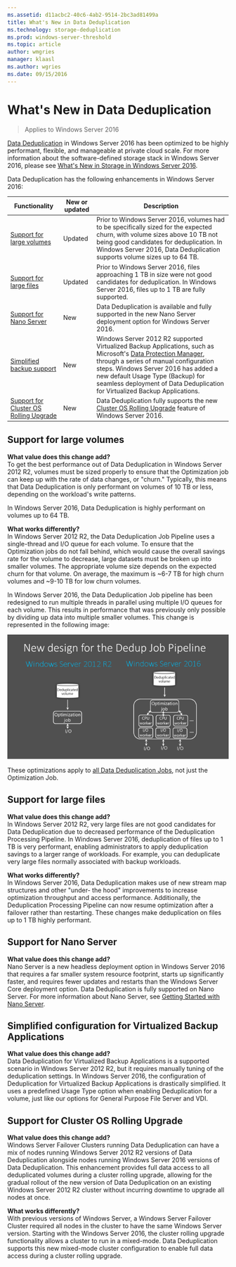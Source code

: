 ```yaml
---
ms.assetid: d11acbc2-40c6-4ab2-9514-2bc3ad81499a
title: What's New in Data Deduplication
ms.technology: storage-deduplication
ms.prod: windows-server-threshold
ms.topic: article
author: wmgries
manager: klaasl
ms.author: wgries
ms.date: 09/15/2016
--- 
```

# What's New in Data Deduplication
> Applies to Windows Server 2016

[Data Deduplication](overview.md) in Windows Server 2016 has been optimized to be highly performant, flexible, and manageable at private cloud scale. For more information about the software-defined storage stack in Windows Server 2016, please see [What's New in Storage in Windows Server 2016](../whats-new-in-storage.md).

Data Deduplication has the following enhancements in Windows Server 2016:

| Functionality | New or updated | Description |
|---------------|----------------|-------------|
| [Support for large volumes](whats-new.md#large-volume-support) | Updated | Prior to Windows Server 2016, volumes had to be specifically sized for the expected churn, with volume sizes above 10 TB not being good candidates for deduplication. In Windows Server 2016, Data Deduplication supports volume sizes up to 64 TB. |
| [Support for large files](whats-new.md#large-file-support) | Updated | Prior to Windows Server 2016, files approaching 1 TB in size were not good candidates for deduplication. In Windows Server 2016, files up to 1 TB are fully supported. |
| [Support for Nano Server](whats-new.md#nano-server-support) | New | Data Deduplication is available and fully supported in the new Nano Server deployment option for Windows Server 2016. |
| [Simplified backup support](whats-new.md#simple-backup-support) | New | Windows Server 2012 R2 supported Virtualized  Backup Applications, such as Microsoft's [Data Protection Manager](https://technet.microsoft.com/library/hh758173.aspx), through a series of manual configuration steps. Windows Server 2016 has added a new default Usage Type (Backup) for seamless deployment of Data Deduplication for Virtualized Backup Applications.|
| [Support for Cluster OS Rolling Upgrade](whats-new.md#cluster-upgrade-support) | New | Data Deduplication fully supports the new [Cluster OS Rolling Upgrade](../..//failover-clustering/cluster-operating-system-rolling-upgrade.md) feature of Windows Server 2016. |

## <a name="large-volume-support"></a>Support for large volumes
**What value does this change add?**  
To get the best performance out of Data Deduplication in Windows Server 2012 R2, volumes must be sized properly to ensure that the Optimization job can keep up with the rate of data changes, or "churn." Typically, this means that Data Deduplication is only performant on volumes of 10 TB or less, depending on the workload's write patterns.

In Windows Server 2016, Data Deduplication is highly performant on volumes up to 64 TB.

**What works differently?**  
In Windows Server 2012 R2, the Data Deduplication Job Pipeline uses a single-thread and I/O queue for each volume. To ensure that the Optimization jobs do not fall behind, which would cause the overall savings rate for the volume to decrease, large datasets must be broken up into smaller volumes. The appropriate volume size depends on the expected churn for that volume. On average, the maximum is ~6-7 TB for high churn volumes and ~9-10 TB for low churn volumes.

In Windows Server 2016, the Data Deduplication Job pipeline has been redesigned to run multiple threads in parallel using multiple I/O queues for each volume. This results in performance that was previously only possible by dividing up data into multiple smaller volumes. This change is represented in the following image:

![A visualization comparing the Data Deduplication Job Pipeline in Windows Server 2012 R2 to Windows Server 2016](media/server-2016-dedup-job-pipeline.png)

These optimizations apply to [all Data Deduplication Jobs](understand.md#job-info), not just the Optimization Job.

## <a name="large-file-support"></a>Support for large files
**What value does this change add?**  
In Windows Server 2012 R2, very large files are not good candidates for Data Deduplication due to decreased performance of the Deduplication Processing Pipeline. In Windows Server 2016, deduplication of files up to 1 TB is very performant, enabling administrators to apply deduplication savings to a larger range of workloads. For example, you can deduplicate very large files normally associated with backup workloads.

**What works differently?**  
In Windows Server 2016, Data Deduplication makes use of new stream map structures and other "under- the hood" improvements to increase optimization throughput and access performance. Additionally, the Deduplication Processing Pipeline can now resume optimization after a failover rather than restarting. These changes make deduplication on files up to 1 TB highly performant.

## <a name="nano-server-support"></a>Support for Nano Server
**What value does this change add?**  
Nano Server is a new headless deployment option in Windows Server 2016 that requires a far smaller system resource footprint, starts up significantly faster, and requires fewer updates and restarts than the Windows Server Core deployment option. Data Deduplication is fully supported on Nano Server. For more information about Nano Server, see [Getting Started with Nano Server](../../get-started/getting-started-with-nano-server.md).

## <a name="simple-backup-support">Simplified configuration for Virtualized Backup Applications</a>
**What value does this change add?**  
Data Deduplication for Virtualized Backup Applications is a supported scenario in Windows Server 2012 R2, but it requires manually tuning of the deduplication settings. In Windows Server 2016, the configuration of Deduplication for Virtualized Backup Applications is drastically simplified. It uses a predefined Usage Type option when enabling Deduplication for a volume, just like our options for General Purpose File Server and VDI.

## <a name="cluster-upgrade-support">Support for Cluster OS Rolling Upgrade</a>
**What value does this change add?**  
Windows Server Failover Clusters running Data Deduplication can have a mix of nodes running Windows Server 2012 R2 versions of Data Deduplication alongside nodes running Windows Server 2016 versions of Data Deduplication. This enhancement provides full data access to all deduplicated volumes during a cluster rolling upgrade, allowing for the gradual rollout of the new version of Data Deduplication on an existing Windows Server 2012 R2 cluster without incurring downtime to upgrade all nodes at once.

**What works differently?**<br />
With previous versions of Windows Server, a Windows Server Failover Cluster required all nodes in the cluster to have the same Windows Server version. Starting with the Windows Server 2016, the cluster rolling upgrade functionality allows a cluster to run in a mixed-mode. Data Deduplication supports this new mixed-mode cluster configuration to enable full data access during a cluster rolling upgrade.
